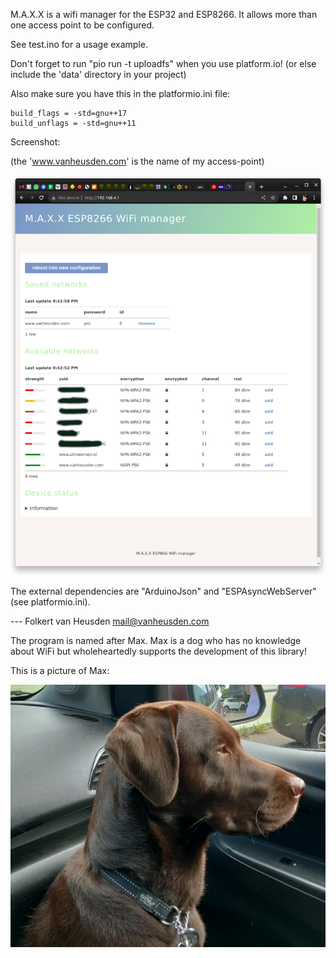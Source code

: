 M.A.X.X is a wifi manager for the ESP32 and ESP8266. It allows more than one access point to be configured.

See test.ino for a usage example.

Don't forget to run "pio run -t uploadfs" when you use platform.io! (or else include the 'data' directory in your project)

Also make sure you have this in the platformio.ini file:

    build_flags = -std=gnu++17
    build_unflags = -std=gnu++11


Screenshot:

(the 'www.vanheusden.com' is the name of my access-point)

![(screenshot)](images/M.A.X.X-screenshot001.png)

The external dependencies are "ArduinoJson" and "ESPAsyncWebServer" (see platformio.ini).


--- Folkert van Heusden <mail@vanheusden.com>




The program is named after Max. Max is a dog who has no knowledge about WiFi but wholeheartedly supports the development of this library!

This is a picture of Max:

![(picture of Max)](images/max.jpg)

